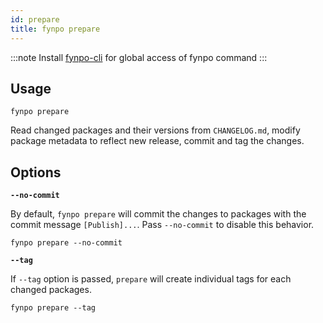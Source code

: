 ```yaml
---
id: prepare
title: fynpo prepare
---
```


:::note 
Install [fynpo-cli](/docs/packages#fynpo-cli) for global access of fynpo command
:::

## Usage

```
fynpo prepare
```

Read changed packages and their versions from `CHANGELOG.md`, modify package metadata to reflect new release, commit and tag the changes.

## Options

**`--no-commit`**

By default, `fynpo prepare` will commit the changes to packages with the commit message `[Publish]...`. Pass `--no-commit` to disable this behavior.

```
fynpo prepare --no-commit
```

**`--tag`**

If `--tag` option is passed, `prepare` will create individual tags for each changed packages.

```
fynpo prepare --tag
```




